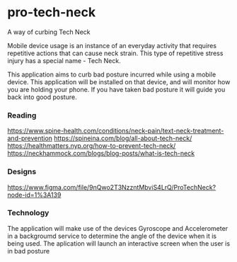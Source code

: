 # pro-tech-neck
A way of curbing Tech Neck

Mobile device usage is an instance of an everyday activity that requires repetitive actions that can cause neck strain. This type of repetitive stress injury has a special name - Tech Neck.

This application aims to curb bad posture incurred while using a mobile device. This application will be installed on that device, and will monitor how you are holding your phone. If you have taken bad posture it will guide you back into good posture.

### Reading
https://www.spine-health.com/conditions/neck-pain/text-neck-treatment-and-prevention
https://spineina.com/blog/all-about-tech-neck/
https://healthmatters.nyp.org/how-to-prevent-tech-neck/
https://neckhammock.com/blogs/blog-posts/what-is-tech-neck

### Designs
https://www.figma.com/file/9nQwo2T3NzzntMbviS4LrQ/ProTechNeck?node-id=1%3A139

### Technology
The application will make use of the devices Gyroscope and Accelerometer in a backgroumd service to determine the angle of the device when it is being used.
The aplication will launch an interactive screen when the user is in bad posture
